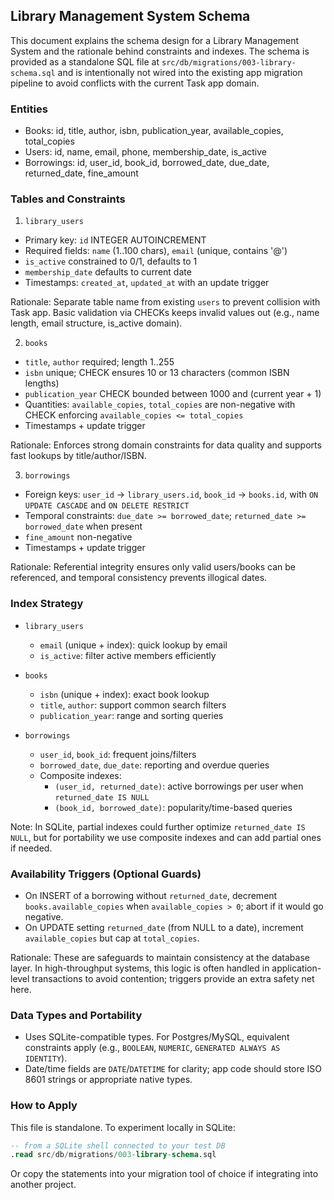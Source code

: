 ## Library Management System Schema

This document explains the schema design for a Library Management System and the rationale behind constraints and indexes. The schema is provided as a standalone SQL file at `src/db/migrations/003-library-schema.sql` and is intentionally not wired into the existing app migration pipeline to avoid conflicts with the current Task app domain.

### Entities

- Books: id, title, author, isbn, publication_year, available_copies, total_copies
- Users: id, name, email, phone, membership_date, is_active
- Borrowings: id, user_id, book_id, borrowed_date, due_date, returned_date, fine_amount

### Tables and Constraints

1) `library_users`
- Primary key: `id` INTEGER AUTOINCREMENT
- Required fields: `name` (1..100 chars), `email` (unique, contains '@')
- `is_active` constrained to 0/1, defaults to 1
- `membership_date` defaults to current date
- Timestamps: `created_at`, `updated_at` with an update trigger

Rationale: Separate table name from existing `users` to prevent collision with Task app. Basic validation via CHECKs keeps invalid values out (e.g., name length, email structure, is_active domain).

2) `books`
- `title`, `author` required; length 1..255
- `isbn` unique; CHECK ensures 10 or 13 characters (common ISBN lengths)
- `publication_year` CHECK bounded between 1000 and (current year + 1)
- Quantities: `available_copies`, `total_copies` are non-negative with CHECK enforcing `available_copies <= total_copies`
- Timestamps + update trigger

Rationale: Enforces strong domain constraints for data quality and supports fast lookups by title/author/ISBN.

3) `borrowings`
- Foreign keys: `user_id` -> `library_users.id`, `book_id` -> `books.id`, with `ON UPDATE CASCADE` and `ON DELETE RESTRICT`
- Temporal constraints: `due_date >= borrowed_date`; `returned_date >= borrowed_date` when present
- `fine_amount` non-negative
- Timestamps + update trigger

Rationale: Referential integrity ensures only valid users/books can be referenced, and temporal consistency prevents illogical dates.

### Index Strategy

- `library_users`
  - `email` (unique + index): quick lookup by email
  - `is_active`: filter active members efficiently

- `books`
  - `isbn` (unique + index): exact book lookup
  - `title`, `author`: support common search filters
  - `publication_year`: range and sorting queries

- `borrowings`
  - `user_id`, `book_id`: frequent joins/filters
  - `borrowed_date`, `due_date`: reporting and overdue queries
  - Composite indexes:
    - `(user_id, returned_date)`: active borrowings per user when `returned_date IS NULL`
    - `(book_id, borrowed_date)`: popularity/time-based queries

Note: In SQLite, partial indexes could further optimize `returned_date IS NULL`, but for portability we use composite indexes and can add partial ones if needed.

### Availability Triggers (Optional Guards)

- On INSERT of a borrowing without `returned_date`, decrement `books.available_copies` when `available_copies > 0`; abort if it would go negative.
- On UPDATE setting `returned_date` (from NULL to a date), increment `available_copies` but cap at `total_copies`.

Rationale: These are safeguards to maintain consistency at the database layer. In high-throughput systems, this logic is often handled in application-level transactions to avoid contention; triggers provide an extra safety net here.

### Data Types and Portability

- Uses SQLite-compatible types. For Postgres/MySQL, equivalent constraints apply (e.g., `BOOLEAN`, `NUMERIC`, `GENERATED ALWAYS AS IDENTITY`).
- Date/time fields are `DATE`/`DATETIME` for clarity; app code should store ISO 8601 strings or appropriate native types.

### How to Apply

This file is standalone. To experiment locally in SQLite:

```sql
-- from a SQLite shell connected to your test DB
.read src/db/migrations/003-library-schema.sql
```

Or copy the statements into your migration tool of choice if integrating into another project.


